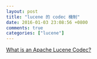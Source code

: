 ```yaml
---
layout: post
title: "lucene 的 codec 機制"
date: 2016-01-03 23:08:56 +0800
comments: true
categories: ["lucene"]
---
```


<!-- more -->

[What is an Apache Lucene Codec?]

[What is an Apache Lucene Codec?]:https://www.elastic.co/blog/what-is-an-apache-lucene-codec
